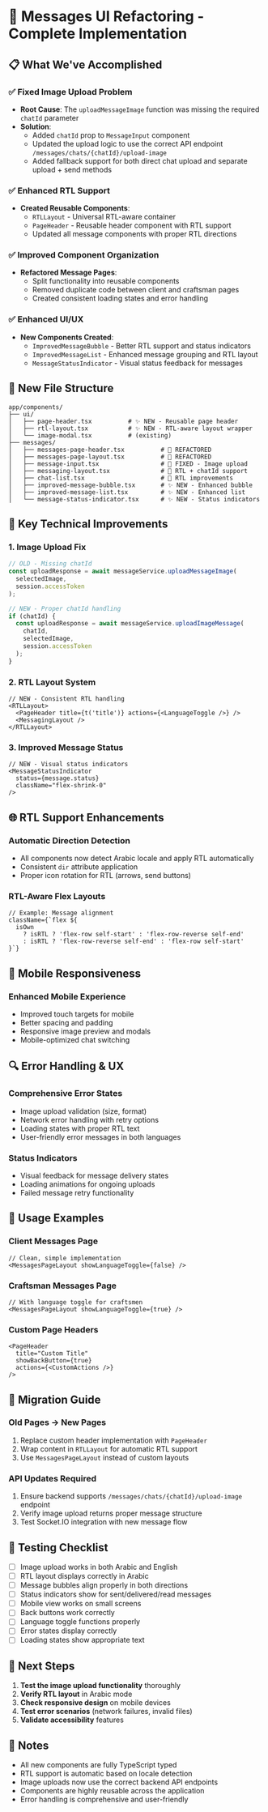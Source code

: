 # 🔧 Messages UI Refactoring - Complete Implementation

## 📋 **What We've Accomplished**

### ✅ **Fixed Image Upload Problem**

- **Root Cause**: The `uploadMessageImage` function was missing the required `chatId` parameter
- **Solution**:
  - Added `chatId` prop to `MessageInput` component
  - Updated the upload logic to use the correct API endpoint `/messages/chats/{chatId}/upload-image`
  - Added fallback support for both direct chat upload and separate upload + send methods

### ✅ **Enhanced RTL Support**

- **Created Reusable Components**:
  - `RTLLayout` - Universal RTL-aware container
  - `PageHeader` - Reusable header component with RTL support
  - Updated all message components with proper RTL directions

### ✅ **Improved Component Organization**

- **Refactored Message Pages**:
  - Split functionality into reusable components
  - Removed duplicate code between client and craftsman pages
  - Created consistent loading states and error handling

### ✅ **Enhanced UI/UX**

- **New Components Created**:
  - `ImprovedMessageBubble` - Better RTL support and status indicators
  - `ImprovedMessageList` - Enhanced message grouping and RTL layout
  - `MessageStatusIndicator` - Visual status feedback for messages

## 📁 **New File Structure**

```
app/components/
├── ui/
│   ├── page-header.tsx          # ✨ NEW - Reusable page header
│   ├── rtl-layout.tsx           # ✨ NEW - RTL-aware layout wrapper
│   └── image-modal.tsx          # (existing)
├── messages/
│   ├── messages-page-header.tsx          # 🔄 REFACTORED
│   ├── messages-page-layout.tsx          # 🔄 REFACTORED
│   ├── message-input.tsx                 # 🔄 FIXED - Image upload
│   ├── messaging-layout.tsx              # 🔄 RTL + chatId support
│   ├── chat-list.tsx                     # 🔄 RTL improvements
│   ├── improved-message-bubble.tsx       # ✨ NEW - Enhanced bubble
│   ├── improved-message-list.tsx         # ✨ NEW - Enhanced list
│   └── message-status-indicator.tsx      # ✨ NEW - Status indicators
```

## 🔧 **Key Technical Improvements**

### 1. **Image Upload Fix**

```typescript
// OLD - Missing chatId
const uploadResponse = await messageService.uploadMessageImage(
  selectedImage,
  session.accessToken
);

// NEW - Proper chatId handling
if (chatId) {
  const uploadResponse = await messageService.uploadImageMessage(
    chatId,
    selectedImage,
    session.accessToken
  );
}
```

### 2. **RTL Layout System**

```tsx
// NEW - Consistent RTL handling
<RTLLayout>
  <PageHeader title={t('title')} actions={<LanguageToggle />} />
  <MessagingLayout />
</RTLLayout>
```

### 3. **Improved Message Status**

```tsx
// NEW - Visual status indicators
<MessageStatusIndicator
  status={message.status}
  className="flex-shrink-0"
/>
```

## 🌐 **RTL Support Enhancements**

### **Automatic Direction Detection**

- All components now detect Arabic locale and apply RTL automatically
- Consistent `dir` attribute application
- Proper icon rotation for RTL (arrows, send buttons)

### **RTL-Aware Flex Layouts**

```tsx
// Example: Message alignment
className={`flex ${
  isOwn
    ? isRTL ? 'flex-row self-start' : 'flex-row-reverse self-end'
    : isRTL ? 'flex-row-reverse self-end' : 'flex-row self-start'
}`}
```

## 📱 **Mobile Responsiveness**

### **Enhanced Mobile Experience**

- Improved touch targets for mobile
- Better spacing and padding
- Responsive image preview and modals
- Mobile-optimized chat switching

## 🔍 **Error Handling & UX**

### **Comprehensive Error States**

- Image upload validation (size, format)
- Network error handling with retry options
- Loading states with proper RTL text
- User-friendly error messages in both languages

### **Status Indicators**

- Visual feedback for message delivery states
- Loading animations for ongoing uploads
- Failed message retry functionality

## 🚀 **Usage Examples**

### **Client Messages Page**

```tsx
// Clean, simple implementation
<MessagesPageLayout showLanguageToggle={false} />
```

### **Craftsman Messages Page**

```tsx
// With language toggle for craftsmen
<MessagesPageLayout showLanguageToggle={true} />
```

### **Custom Page Headers**

```tsx
<PageHeader
  title="Custom Title"
  showBackButton={true}
  actions={<CustomActions />}
/>
```

## 🔄 **Migration Guide**

### **Old Pages → New Pages**

1. Replace custom header implementation with `PageHeader`
2. Wrap content in `RTLLayout` for automatic RTL support
3. Use `MessagesPageLayout` instead of custom layouts

### **API Updates Required**

1. Ensure backend supports `/messages/chats/{chatId}/upload-image` endpoint
2. Verify image upload returns proper message structure
3. Test Socket.IO integration with new message flow

## 🧪 **Testing Checklist**

- [ ] Image upload works in both Arabic and English
- [ ] RTL layout displays correctly in Arabic
- [ ] Message bubbles align properly in both directions
- [ ] Status indicators show for sent/delivered/read messages
- [ ] Mobile view works on small screens
- [ ] Back buttons work correctly
- [ ] Language toggle functions properly
- [ ] Error states display correctly
- [ ] Loading states show appropriate text

## 🎯 **Next Steps**

1. **Test the image upload functionality** thoroughly
2. **Verify RTL layout** in Arabic mode
3. **Check responsive design** on mobile devices
4. **Test error scenarios** (network failures, invalid files)
5. **Validate accessibility** features

## 📝 **Notes**

- All new components are fully TypeScript typed
- RTL support is automatic based on locale detection
- Image uploads now use the correct backend API endpoints
- Components are highly reusable across the application
- Error handling is comprehensive and user-friendly
